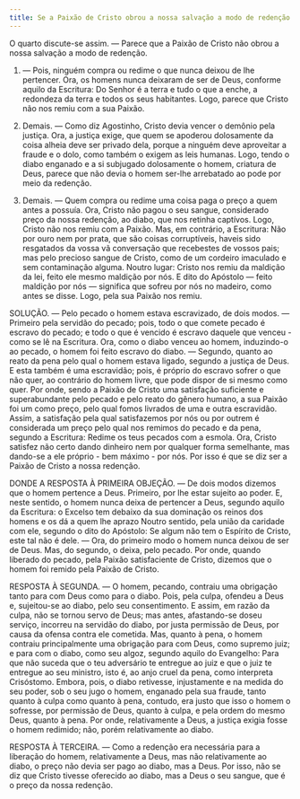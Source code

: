```yaml
---
title: Se a Paixão de Cristo obrou a nossa salvação a modo de redenção
---
```


O quarto discute-se assim. — Parece que a Paixão de Cristo não obrou a nossa salvação a modo de redenção.  

1. — Pois, ninguém compra ou redime o que nunca deixou de lhe pertencer. Ora, os homens nunca deixaram de ser de Deus, conforme aquilo da Escritura: Do Senhor é a terra e tudo o que a enche, a redondeza da terra e todos os seus habitantes. Logo, parece que Cristo não nos remiu com a sua Paixão.  

2. Demais. — Como diz Agostinho, Cristo devia vencer o demônio pela justiça. Ora, a justiça exige, que quem se apoderou dolosamente da coisa alheia deve ser privado dela, porque a ninguém deve aproveitar a fraude e o dolo, como também o exigem as leis humanas. Logo, tendo o diabo enganado e a si subjugado dolosamente o homem, criatura de Deus, parece que não devia o homem ser-lhe arrebatado ao pode por meio da redenção.  

3. Demais. — Quem compra ou redime uma coisa paga o preço a quem antes a possuía. Ora, Cristo não pagou o seu sangue, considerado preço da nossa redenção, ao diabo, que nos retinha captívos. Logo, Cristo não nos remiu com a Paixão.  Mas, em contrário, a Escritura: Não por ouro nem por prata, que são coisas corruptíveis, haveis sido resgatados da vossa vã conversação que recebestes de vossos pais; mas pelo precioso sangue de Cristo, como de um cordeiro imaculado e sem contaminação alguma. Noutro lugar: Cristo nos remiu da maldição da lei, feito ele mesmo maldição por nós. E dito do Apóstolo — feito maldição por nós — significa que sofreu por nós no madeiro, como antes se disse. Logo, pela sua Paixão nos remiu.  

SOLUÇÃO. — Pelo pecado o homem estava escravizado, de dois modos. — Primeiro pela servidão do pecado; pois, todo o que comete pecado é escravo do pecado; e todo o que é vencido é escravo daquele que venceu - como se lê na Escritura. Ora, como o diabo venceu ao homem, induzindo-o ao pecado, o homem foi feito escravo do diabo. — Segundo, quanto ao reato da pena pelo qual o homem estava ligado, segundo a justiça de Deus. E esta também é uma escravidão; pois, é próprio do escravo sofrer o que não quer, ao contrário do homem livre, que pode dispor de si mesmo como quer. Por onde, sendo a Paixão de Cristo uma satisfação suficiente e superabundante pelo pecado e pelo reato do gênero humano, a sua Paixão foi um como preço, pelo qual fomos livrados de uma e outra escravidão. Assim, a satisfação pela qual satisfazemos por nós ou por outrem é considerada um preço pelo qual nos remimos do pecado e da pena, segundo a Escritura: Redime os teus pecados com a esmola. Ora, Cristo satisfez não certo dando dinheiro nem por qualquer forma semelhante, mas dando-se a ele próprio - bem máximo - por nós. Por isso é que se diz ser a Paixão de Cristo a nossa redenção.  

DONDE A RESPOSTA À PRIMEIRA OBJEÇÃO. — De dois modos dizemos que o homem pertence a Deus. Primeiro, por lhe estar sujeito ao poder. E, neste sentido, o homem nunca deixa de pertencer a Deus, segundo aquilo da Escritura: o Excelso tem debaixo da sua dominação os reinos dos homens e os dá a quem lhe aprazo Noutro sentido, pela união da caridade com ele, segundo o dito do Apóstolo: Se algum não tem o Espírito de Cristo, este tal não é dele. — Ora, do primeiro modo o homem nunca deixou de ser de Deus. Mas, do segundo, o deixa, pelo pecado. Por onde, quando liberado do pecado, pela Paixão satisfaciente de Cristo, dizemos que o homem foi remido pela Paixão de Cristo.  

RESPOSTA À SEGUNDA. — O homem, pecando, contraiu uma obrigação tanto para com Deus como para o diabo. Pois, pela culpa, ofendeu a Deus e, sujeitou-se ao diabo, pelo seu consentimento. E assim, em razão da culpa, não se tornou servo de Deus; mas antes, afastando-se doseu serviço, incorreu na servidão do diabo, por justa permissão de Deus, por causa da ofensa contra ele cometida. Mas, quanto à pena, o homem contraiu principalmente uma obrigação para com Deus, como supremo juiz; e para com o diabo, como seu algoz, segundo aquilo do Evangelho: Para que não suceda que o teu adversário te entregue ao juiz e que o juiz te entregue ao seu ministro, isto é, ao anjo cruel da pena, como interpreta Crisóstomo. Embora, pois, o diabo retivesse, injustamente e na medida do seu poder, sob o seu jugo o homem, enganado pela sua fraude, tanto quanto à culpa como quanto à pena, contudo, era justo que isso o homem o sofresse, por permissão de Deus, quanto à culpa, e pela ordem do mesmo Deus, quanto à pena. Por onde, relativamente a Deus, a justiça exigia fosse o homem redimido; não, porém relativamente ao diabo.  

RESPOSTA À TERCEIRA. — Como a redenção era necessária para a liberação do homem, relativamente a Deus, mas não relativamente ao diabo, o preço não devia ser pago ao diabo, mas a Deus. Por isso, não se diz que Cristo tivesse oferecido ao diabo, mas a Deus o seu sangue, que é o preço da nossa redenção.